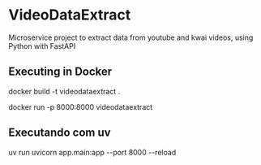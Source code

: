 # VideoDataExtract
Microservice project to extract data from youtube and kwai videos, using Python with FastAPI


## Executing in Docker
docker build -t videodataextract .

docker run -p 8000:8000 videodataextract


## Executando com uv
uv run uvicorn app.main:app --port 8000 --reload
